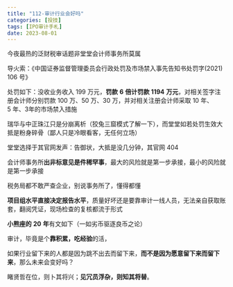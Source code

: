 ```yaml
---
title: "112-审计行业会好吗"
categories: [投技]
tags: [IPO审计手札]
date: 2023-08-01
---
```

今夜最热的泛财税审话题非堂堂会计师事务所莫属

导火索：《中国证券监督管理委员会行政处罚及市场禁入事先告知书处罚字(2021) 106 号》

处罚如下：没收业务收入 199 万元，**罚款** **6** **倍计罚款** **1194** **万元**，对相关签字注册会计师分别罚款 100 万、50 万、30 万，并对相关注册会计师采取 10 年、5 年、3年的市场禁入措施

瑞华与中正珠江只是分崩离析（狡兔三窟模式了解一下），而堂堂如若处罚生效大抵是粉身碎骨（鄙人只是冷眼看客，无任何立场）

堂堂选择于其官网发声：告御状，大抵是没几分钟，其官网 404

会计师事务所**出非标意见是件稀罕事**，最大的风险就是第一步承接，最小的风险就是第一步承接

税务局都不敢严查企业，别说事务所了，懂得都懂

**项目组水平直接决定报告水平**，质量好坏还是要靠审计一线人员，无法亲自获取账套，翻阅凭证，现场检查的复核都流于形式

  

**小熊座的** **20** **年**有文如下（一如劣币驱逐良币之论）

审计，毕竟是个**靠积累，吃经验**的活，

如果行业留下来的人都是因为跳不出去而留下来，**而不是因为愿意留下来而留下来**，那么未来会变好吗？

睹贤哲在位，则卜其将兴；**见冗员浮杂，则知其将替**。